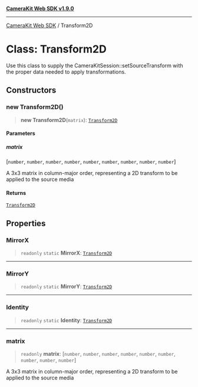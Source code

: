 [**CameraKit Web SDK v1.9.0**](../README.md)

***

[CameraKit Web SDK](../globals.md) / Transform2D

# Class: Transform2D

Use this class to supply the CameraKitSession::setSourceTransform with the proper data
needed to apply transformations.

## Constructors

### new Transform2D()

> **new Transform2D**(`matrix`): [`Transform2D`](Transform2D.md)

#### Parameters

##### matrix

[`number`, `number`, `number`, `number`, `number`, `number`, `number`, `number`, `number`]

A 3x3 matrix in column-major order, representing a 2D transform to be applied to the source media

#### Returns

[`Transform2D`](Transform2D.md)

## Properties

### MirrorX

> `readonly` `static` **MirrorX**: [`Transform2D`](Transform2D.md)

***

### MirrorY

> `readonly` `static` **MirrorY**: [`Transform2D`](Transform2D.md)

***

### Identity

> `readonly` `static` **Identity**: [`Transform2D`](Transform2D.md)

***

### matrix

> `readonly` **matrix**: [`number`, `number`, `number`, `number`, `number`, `number`, `number`, `number`, `number`]

A 3x3 matrix in column-major order, representing a 2D transform to be applied to the source media
